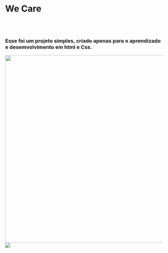 <H1>We Care</h1>
<br>
<br>
<h3>Esse foi um projeto simples, criado apenas para o aprendizado e desemvolvimento em html e Css.</h3>


<img src="https://github.com/MaykRD/We-Care-principal/blob/master/img/pc.PNG?raw=true>" width=600px>
<img src="https://github.com/MaykRD/We-Care-principal/blob/master/img/celular.PNG?raw=true" display=inline-block; >

